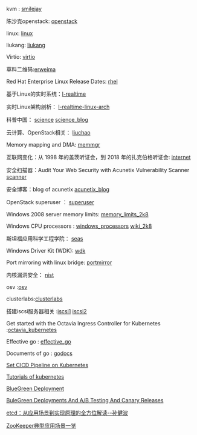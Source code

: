 
kvm : [smilejay]

陈沙克openstack: [openstack]

linux: [linux]

liukang: [liukang]

Virtio: [virtio]

草料二维码:[erweima]

Red Hat Enterprise Linux Release Dates: [rhel]

基于Linux的实时系统：[l-realtime]

实时Linux架构剖析： [l-realtime-linux-arch]

科普中国： [science] [science_blog]

云计算、OpenStack相关： [liuchao] 

Memory mapping and DMA: [memmgr]

互联网变化：从 1998 年的盖茨听证会，到 2018 年的扎克伯格听证会: [internet]

安全扫描器：Audit Your Web Security with Acunetix Vulnerability Scanner [scanner]

安全博客：blog of acunetix [acunetix_blog]

OpenStack superuser  ： [superuser]

Windows 2008 server memory limits: [memory_limits_2k8]

Windows CPU processors : [windows_processors]  [wiki_2k8]

斯坦福应用科学工程学院： [seas]

Windows Driver Kit (WDK): [wdk]

Port mirroring with linux bridge: [portmirror]

内核漏洞安全： [nist]

osv :[osv]

clusterlabs:[clusterlabs]

搭建iscsi服务器相关 :[iscsi1] [iscsi2]

Get started with the Octavia Ingress Controller for Kubernetes :[octavia_kubernetes]

Effective go : [effective_go]

Documents of go : [godocs]

[Set CICD Pipeline on Kubernetes](https://www.linux.com/blog/learn/chapter/Intro-to-Kubernetes/2017/5/set-cicd-pipeline-kubernetes-part-1-overview)

[Tutorials of kubernetes](https://kubernetes.io/docs/tutorials/)

[BlueGreen Deployment](https://martinfowler.com/bliki/BlueGreenDeployment.html)

[BuleGreen Deployments And A/B Testing And Canary Releases](http://blog.christianposta.com/deploy/blue-green-deployments-a-b-testing-and-canary-releases/)

[etcd：从应用场景到实现原理的全方位解读--孙健波](https://www.infoq.cn/article/etcd-interpretation-application-scenario-implement-principle)

[ZooKeeper典型应用场景一览](https://yq.aliyun.com/articles/85262)


  [smilejay]: http://smilejay.com/
  [openstack]: http://www.chenshake.com/
  [linux]: https://seravo.fi/blog
  [liukang]: http://my.csdn.net/get_set
  [virtio]: https://www.linux-kvm.org/page/Virtio
  [erweima]:https://cli.im/deqr
  [rhel]:https://access.redhat.com/articles/3078
  [l-realtime]:https://www.ibm.com/developerworks/cn/linux/embed/l-realtime/
  [l-realtime-linux-arch]:https://www.ibm.com/developerworks/cn/linux/l-real-time-linux/
  [science_blog]:https://p.baidu.com/daily/author?un=科普中国网&ie=utf8/
  [science]:http://www.kepuchina.cn/
  [liuchao]:https://www.cnblogs.com/popsuper1982/p/3840340.html
  [memmgr]: http://static.lwn.net/images/pdf/LDD3/ch15.pdf
  [internet]:https://baijia.baidu.com/s?id=1598050675049005897
  [scanner]: https://www.acunetix.com/vulnerability-scanner/
  [acunetix_blog]: https://www.acunetix.com/blog
  [superuser]:https://superuser.openstack.org/
  [memory_limits_2k8]:https://msdn.microsoft.com/en-us/library/aa366778.aspx#physical_memory_limits_windows_server_2008
  [windows_processors]:https://blogs.technet.microsoft.com/matthts/2012/10/13/windows-server-sockets-logical-processors-symmetric-multi-threading/
  [wiki_2k8]:https://en.wikipedia.org/wiki/Windows_Server_2008
  [seas]: https://www.seas.harvard.edu/
  [wdk]:https://docs.microsoft.com/en-us/windows-hardware/drivers/download-the-wdk
  [portmirror]: https://backreference.org/2014/06/17/port-mirroring-with-linux-bridges/
  [nist]: https://www.nist.org/
  [osv]: http://osv.io/getting-started/
  [clusterlabs]: www.clusterlabs.org
  [iscsi1]: https://blogs.mindspew-age.com/2012/04/05/adventures-in-high-availability-ha-iscsi-with-drbd-iscsi-and-pacemaker/
  [iscsi2]: https://www.cnblogs.com/wuchanming/p/4019660.html
  [octavia_kubernetes]: https://superuser.openstack.org/articles/guide-octavia-ingress-controller-for-kubernetes/
  [effective_go]: http://docs.studygolang.com/doc/effective_go.html
  [godocs]:http://docs.studygolang.com/doc/


